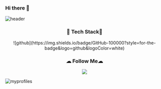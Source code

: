 ### Hi there 👋

![header](https://capsule-render.vercel.app/api?type=soft&color=gradient&customColorList=0,2,2,5,30&text=You_can_do!&animation=twinkling)

<h3 align="center">🔔 Tech Stack🔔 </h3>
<p align="center">![github](https://img.shields.io/badge/GitHub-100000?style=for-the-badge&logo=github&logoColor=white)

<h3 align="center">☁ Follow Me☁ </h3>
<p align="center">
 <a href="mailto:kimhyein7110@gmail.com"><img src="https://img.shields.io/badge/Gmail-d14836?style=flat-square&logo=Gmail&logoColor=white&link=kimhyein7110@gmail.com"/></a>
</p>

![myprofiles](https://github-readme-stats.vercel.app/api?username=HEun0420&theme=blue-green)
